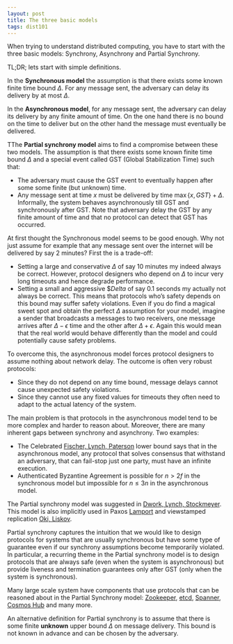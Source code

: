 ```yaml
---
layout: post
title: The three basic models
tags: dist101
---
```




When trying to understand distributed computing, you have to start with the three basic models: Synchrony, Asynchrony and Partial Synchrony.

TL;DR; lets start with simple definitions.

In the **Synchronous model** the assumption is that there exists some known finite time bound $\Delta$. For any message sent, the adversary can delay its delivery by at most $\Delta$.

In the **Asynchronous model**, for any message sent, the adversary can delay its delivery by any finite amount of time. On the one hand there is no bound on the time to deliver but on the other hand the message must eventually be delivered.

TThe **Partial synchrony model** aims to find a compromise between these two models. The assumption is that there exists some known finite time bound $\Delta$ and a special event called GST (Global Stabilization Time) such that:
* The adversary must cause the GST event to eventually happen after some some finite (but unknown) time. 
* Any message sent at time $x$ must be delivered by time $\max \{x,GST\} + \Delta$.
Informally,  the system behaves asynchronously till GST and synchronously after GST. Note that adversary delay the GST by any finite amount of time and that no protocol can detect that GST has occurred.

At first thought the Synchronous model seems to be good enough. Why not just assume for example that any message sent over the internet will be delivered by say 2 minutes? First the is a trade-off:
* Setting a large and conservative $\Delta$ of say 10 minutes my indeed always be correct. However, protocol designers who depend on $\Delta$ to incur very long timeouts and hence degrade performance.
* Setting a small and aggressive $\$Delta$ of say 0.1 seconds my actually not always be correct. This means that protocols who’s safety depends on this bound may suffer safety violations.
Even if you do find a magical sweet spot and obtain the perfect $\Delta$ assumption for your model, imagine a sender that broadcasts a messages to two receivers, one message arrives after $\Delta - \epsilon$ time and the other after $\Delta + \epsilon$. Again this would mean that the real world would behave differently than the model and could potentially cause safety problems.

To overcome this, the asynchronous model forces protocol designers to assume nothing about network delay. The outcome is often very robust protocols: 
* Since they do not depend on any time bound, message delays cannot cause unexpected safety violations.
* Since they cannot use any fixed values for timeouts they often need to adapt to the actual latency of the system.

The main problem is that protocols in the asynchronous model tend to be more complex and harder to reason about. Moreover, there are many inherent gaps between synchrony and asynchrony. Two examples:
* The Celebrated [Fischer, Lynch, Paterson](https://groups.csail.mit.edu/tds/papers/Lynch/jacm85.pdf) lower bound says that in the asynchronous model, any protocol that solves consensus that withstand an adversary, that can fail-stop just one party, must have an infinite execution.
* Authenticated Byzantine Agreement is possible for $n>2f$ in the synchronous model but impossible for $n \leq 3n$ in the asynchronous model. 

The Partial synchrony model was suggested in [Dwork, Lynch, Stockmeyer](https://groups.csail.mit.edu/tds/papers/Lynch/jacm88.pdf). This  model is also implicitly used in Paxos [Lamport](https://lamport.azurewebsites.net/pubs/lamport-paxos.pdf) and viewstamped replication [Oki, Liskov](https://dl.acm.org/citation.cfm?id=62549).

Partial synchrony captures the intuition that we would like to design protocols for systems that are usually synchronous but have some type of guarantee even if our synchrony assumptions become temporarily violated. In particular, a recurring theme in the Partial synchrony model is to design protocols that are always safe (even when the system is asynchronous) but provide liveness and termination guarantees only after GST (only when the system is synchronous).

Many large scale system have components that use protocols that can be reasoned about in the Partial Synchrony model: [Zookeeper](https://zookeeper.apache.org/), [etcd](https://github.com/etcd-io/etcd), [Spanner](https://cloud.google.com/spanner/), [Cosmos Hub](https://hub.cosmos.network/) and many more.

An alternative definition for Partial synchrony is to assume that there is some finite **unknown** upper bound $\Delta$ on message delivery. This bound is not known in advance and can be chosen by the adversary. 
